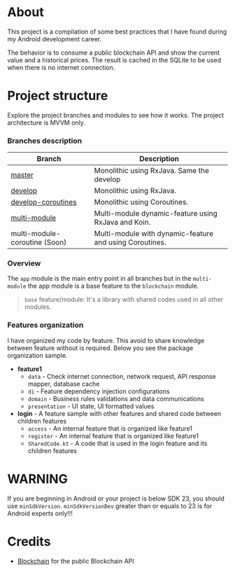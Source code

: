 # About
This project is a compilation of some best practices that I have found during my Android development career.

The behavior is to consume a public blockchain API and show the current value and a historical prices. 
The result is cached in the SQLite to be used when there is no internet connection.

# Project structure
Explore the project branches and modules to see how it works. The project architecture is MVVM only.

### Branches description
| Branch | Description |
| ------------- | ------------- |
| [master](https://github.com/programadorthi/Anarchitecturetry) | Monolithic using RxJava. Same the develop |
| [develop](https://github.com/programadorthi/Anarchitecturetry/tree/develop) | Monolithic using RxJava. |
| [develop-coroutines](https://github.com/programadorthi/Anarchitecturetry/tree/develop-coroutines) | Monolithic using Coroutines. |
| [multi-module](https://github.com/programadorthi/Anarchitecturetry/tree/multi-module) | Multi-module dynamic-feature using RxJava and Koin. |
| multi-module-coroutine (Soon) | Multi-module with dynamic-feature and using Coroutines. |

### Overview

The `app` module is the main entry point in all branches but in the `multi-module` the app module is a base feature to the `blockchain` module.

> `base` feature/module: It's a library with shared codes used in all other modules.

### Features organization

I have organized my code by feature. This avoid to share knowledge between feature without is required.
Below you see the package organization sample.

- **feature1**
  * `data` - Check internet connection, network request, API response mapper, database cache
  * `di` - Feature dependency injection configurations
  * `domain` - Business rules validations and data communications
  * `presentation` - UI state, UI formatted values
- **login** - A feature sample with other features and shared code between children features
  * `access` - An internal feature that is organized like feature1
  * `register` - An internal feature that is organized like feature1
  * `SharedCode.kt` - A code that is used in the login feature and its children features

# WARNING

If you are beginning in Android or your project is below SDK 23, you should use `minSdkVersion`. `minSdkVersionDev` greater than or equals to 23 is for Android experts only!!!

# Credits
  * [Blockchain](https://www.blockchain.com/) for the public Blockchain API

